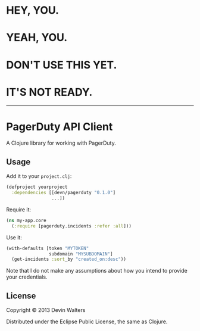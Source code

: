 # HEY, YOU.

# YEAH, YOU.

# DON'T USE THIS YET.

# IT'S NOT READY.

---

# PagerDuty API Client

A Clojure library for working with PagerDuty.

## Usage

Add it to your `project.clj`:

```clojure
(defproject yourproject
  :dependencies [[devn/pagerduty "0.1.0"]
                 ...])
```

Require it:

```clojure
(ns my-app.core
  (:require [pagerduty.incidents :refer :all]))
```

Use it:

```clojure
(with-defaults [token "MYTOKEN"
                subdomain "MYSUBDOMAIN"]
  (get-incidents :sort_by "created_on:desc"))
```

Note that I do not make any assumptions about how you intend to
provide your credentials.

## License

Copyright © 2013 Devin Walters

Distributed under the Eclipse Public License, the same as Clojure.
